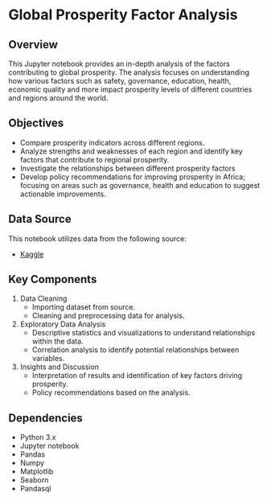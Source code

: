 # Global Prosperity Factor Analysis

## Overview

This Jupyter notebook provides an in-depth analysis of the factors contributing to global prosperity. The analysis focuses on understanding how various factors such as safety, governance, education, health, economic quality and more impact prosperity levels of different countries and regions around the world.

## Objectives
- Compare prosperity indicators across different regions.
- Analyze strengths and weaknesses of each region and identify key factors that contribute to regional prosperity.
- Investigate the relationships between different prosperity factors
- Develop policy recommendations for improving prosperity in Africa; focusing on areas such as governance, health and education to suggest actionable improvements.

## Data Source
This notebook utilizes data from the following source:
- [Kaggle](https://www.kaggle.com/datasets/aaronnorman/2023-global-prosperity-index-w-region-politics)

## Key Components
1. Data Cleaning
    - Importing dataset from source.
    - Cleaning and preprocessing data for analysis.
2. Exploratory Data Analysis
     - Descriptive statistics and visualizations to understand relationships within the data.
     - Correlation analysis to identify potential relationships between variables.
3. Insights and Discussion
     - Interpretation of results and identification of key factors driving prosperity.
     - Policy recommendations based on the analysis.

## Dependencies
- Python 3.x
- Jupyter notebook
- Pandas
- Numpy
- Matplotlib
- Seaborn
- Pandasql

